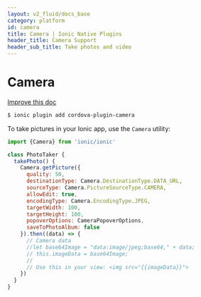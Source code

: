 ```yaml
---
layout: v2_fluid/docs_base
category: platform
id: camera
title: Camera | Ionic Native Plugins
header_title: Camera Support
header_sub_title: Take photos and video
---
```


<h1 class="title">Camera</h1>

<a class="improve-docs" href='https://github.com/driftyco/ionic-site/edit/ionic2/docs/v2/platform/camera/index.md'>
  Improve this doc
</a>

```bash
$ ionic plugin add cordova-plugin-camera
```

To take pictures in your Ionic app, use the `Camera` utility:

```javascript
import {Camera} from 'ionic/ionic'

class PhotoTaker {
  takePhoto() {
    Camera.getPicture({
      quality: 50,
      destinationType: Camera.DestinationType.DATA_URL,
      sourceType: Camera.PictureSourceType.CAMERA,
      allowEdit: true,
      encodingType: Camera.EncodingType.JPEG,
      targetWidth: 100,
      targetHeight: 100,
      popoverOptions: CameraPopoverOptions,
      saveToPhotoAlbum: false
    }).then((data) => {
      // Camera data
      //let base64Image = "data:image/jpeg;base64," + data;
      // this.imageData = base64Image;
      //
      // Use this in your view: <img src="{{imageData}}">
    })
  }
}
```
